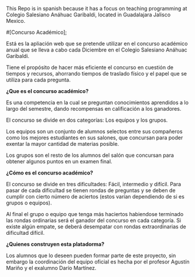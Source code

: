 This Repo is in spanish because it has a focus on teaching programming at Colegio Salesiano Anáhuac Garibaldi, located in Guadalajara Jalisco Mexico.

#[Concurso Académico];

Está es la apliación web que se pretende utilizar en el concurso académico anual que se lleva a cabo cada Diciembre en el Colegio Salesiano Anáhuac Garibaldi.

Tiene el propósito de hacer más eficiente el concurso en cuestión de tiempos y recursos, ahorrando tiempos de traslado físico y el papel que se utiliza para cada pregunta.

**¿Que es el concurso académico?**

Es una competencia en la cual se preguntan conocimientos aprendidos a lo largo del semestre, dando recompensas en calificación a los ganadores.

El concurso se divide en dos categorías: Los equipos y los grupos.

Los equipos son un conjunto de alumnos selectos entre sus compañeros como los mejores estudiantes en sus salones, que concursan para poder exentar la mayor cantidad de materias posible.

Los grupos son el resto de los alumnos del salón que concursan para obtener algunos puntos en un examen final.

**¿Cómo es el concurso académico?**

El concurso se divide en tres dificultades: Fácil, intermedio y difícil. Para pasar de cada dificultad se tienen rondas de preguntas y se deben de cumplir con cierto número de aciertos (estos varían dependiendo de si es grupos o equipos).

Al final el grupo o equipo que tenga más haciertos habiendose terminado las rondas ordinarias será el ganador del concurso en cada categoría. Si existe algún empate, se deberá desempatar con rondas extraordinarias de dificultad difícil.

**¿Quienes construyen esta platadorma?**

Los alumnos que lo deseen pueden formar parte de este proyecto, sin embargo la coordinación del equipo oficial es hecha por el profesor Agustín Mariño y el exalumno Darío Martínez.
